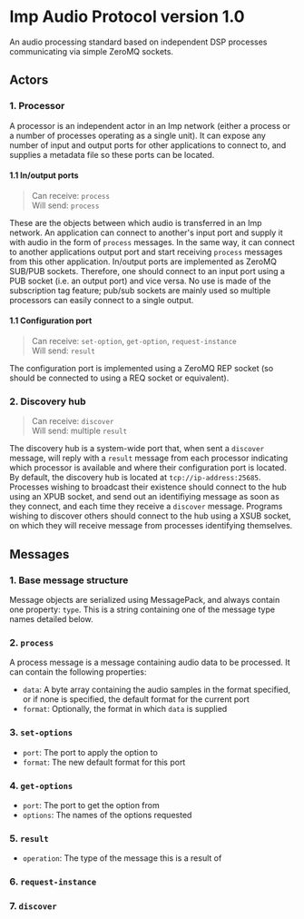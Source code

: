 # Imp Audio Protocol version 1.0

An audio processing standard based on independent DSP processes communicating via simple ZeroMQ sockets.

## Actors

### 1. Processor
A processor is an independent actor in an Imp network (either a process or a number of processes operating as a single unit). It can expose any number of input and output ports for other applications to connect to, and supplies a metadata file so these ports can be located.

#### 1.1 In/output ports

> Can receive: `process`  
> Will send: `process`

These are the objects between which audio is transferred in an Imp network. An application can connect to another's input port and supply it with audio in the form of `process` messages. In the same way, it can connect to another applications output port and start receiving `process` messages from this other application. In/output ports are implemented as ZeroMQ SUB/PUB sockets. Therefore, one should connect to an input port using a PUB socket (i.e. an output port) and vice versa. No use is made of the subscription tag feature; pub/sub sockets are mainly used so multiple processors can easily connect to a single output.

#### 1.1 Configuration port

> Can receive: `set-option`, `get-option`, `request-instance`  
> Will send: `result`

The configuration port is implemented using a ZeroMQ REP socket (so should be connected to using a REQ socket or equivalent).

### 2. Discovery hub

> Can receive: `discover`  
> Will send: multiple `result`

The discovery hub is a system-wide port that, when sent a `discover` message, will reply with a `result` message from each processor indicating which processor is available and where their configuration port is located. By default, the discovery hub is located at `tcp://ip-address:25685`. Processes wishing to broadcast their existence should connect to the hub using an XPUB socket, and send out an identifiying message as soon as they connect, and each time they receive a `discover` message. Programs wishing to discover others should connect to the hub using a XSUB socket, on which they will receive message from processes identifying themselves.

## Messages

### 1. Base message structure

Message objects are serialized using MessagePack, and always contain one property: `type`. This is a string containing one of the message type names detailed below.

### 2. `process`

A process message is a message containing audio data to be processed. It can contain the following properties:
 - `data`: A byte array containing the audio samples in the format specified, or if none is specified, the default format for the current port
 - `format`: Optionally, the format in which `data` is supplied

### 3. `set-options`

 - `port`: The port to apply the option to
 - `format`: The new default format for this port

### 4. `get-options`

 - `port`: The port to get the option from
 - `options`: The names of the options requested

### 5. `result`

 - `operation`: The type of the message this is a result of

### 6. `request-instance`

### 7. `discover`



